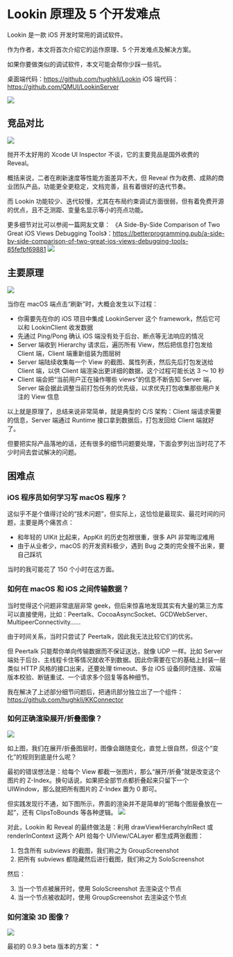 # Lookin 原理及 5 个开发难点

Lookin 是一款 iOS 开发时常用的调试软件。

作为作者，本文将首次介绍它的运作原理、5 个开发难点及解决方案。

如果你要做类似的调试软件，本文可能会帮你少踩一些坑。

桌面端代码：https://github.com/hughkli/Lookin
iOS 端代码：https://github.com/QMUI/LookinServer

![](https://cdnfile.lookin.work/static_images/doc0412/doc_1.png)

## 竞品对比
![](https://cdnfile.lookin.work/static_images/doc0412/doc_2.png)

抛开不太好用的 Xcode UI Inspector 不谈，它的主要竞品是国外收费的 Reveal。

概括来说，二者在刷新速度等性能方面差异不大，但 Reveal 作为收费、成熟的商业团队产品，功能更全更稳定，文档完善，且有着很好的迭代节奏。

而 Lookin 功能较少、迭代较慢，尤其在布局约束调试方面很弱，但有着免费开源的优点，且不乏测距、变量名显示等小的亮点功能。

更多细节对比可以参阅一篇网友文章： 《A Side-By-Side Comparison of Two Great iOS Views Debugging Tools》：https://betterprogramming.pub/a-side-by-side-comparison-of-two-great-ios-views-debugging-tools-85fefbf69881
![](https://cdnfile.lookin.work/static_images/doc0412/doc_3.png)

## 主要原理
![](https://cdnfile.lookin.work/static_images/doc0412/doc_4.png)

当你在 macOS 端点击“刷新”时，大概会发生以下过程：

* 你需要先在你的 iOS 项目中集成 LookinServer 这个 framework，然后它可以和 LookinClient 收发数据
* 先通过 Ping/Pong 确认 iOS 端没有处于后台、断点等无法响应的情况
* Server 端收到 Hierarchy 请求后，遍历所有 View，然后把信息打包发给 Client 端，Client 端重新组装为图层树
* Server 端陆续收集每一个 View 的截图、属性列表，然后先后打包发送给 Client 端，以供 Client 端渲染出更详细的数据，这个过程可能长达 3 ～ 10 秒
* Client 端会把“当前用户正在操作哪些 views”的信息不断告知 Server 端，Server 端会据此调整当前打包任务的优先级，以求优先打包收集那些用户关注的 View 信息

以上就是原理了，总结来说非常简单，就是典型的 C/S 架构：Client 端请求需要的信息，Server 端通过 Runtime 接口拿到数据后，打包发回给 Client 端就好了。

但要把实际产品落地的话，还有很多的细节问题要处理，下面会罗列出当时花了不少时间去尝试解决的问题。

## 困难点

### iOS 程序员如何学习写 macOS 程序？
这似乎不是个值得讨论的“技术问题”，但实际上，这恰恰是最现实、最花时间的问题，主要是两个痛苦点：
* 和年轻的 UIKit 比起来，AppKit 的历史包袱很重，很多 API 非常晦涩难用
* 由于从业者少，macOS 的开发资料极少，遇到 Bug 之类的完全搜不出来，要自己踩坑

当时的我可能花了 150 个小时在这方面。

### 如何在 macOS 和 iOS 之间传输数据？

当时觉得这个问题非常底层非常 geek，但后来惊喜地发现其实有大量的第三方库可以直接使用，比如：Peertalk、CocoaAsyncSocket、GCDWebServer、MultipeerConnectivity……

由于时间关系，当时只尝试了 Peertalk，因此我无法比较它们的优劣。

但 Peertalk 只能帮你单向传输数据而不保证送达，就像 UDP 一样。比如 Server 端处于后台、主线程卡住等情况就收不到数据。因此你需要在它的基础上封装一层类似 HTTP 风格的接口出来，还要处理 timeout、多台 iOS 设备同时连接、双端版本校验、断链重试、一个请求多个回复等各种细节。

我在解决了上述部分细节问题后，把通讯部分独立出了一个组件：https://github.com/hughkli/KKConnector

### 如何正确渲染展开/折叠图像？
![](https://cdnfile.lookin.work/static_images/doc0412/doc_5.png)

如上图，我们在展开/折叠图层时，图像会跟随变化，直觉上很自然，但这个“变化”的规则到底是什么呢？
 
最初的错误想法是：给每个 View 都截一张图片，那么“展开/折叠”就是改变这个图片的 Z-Index。换句话说，如果把全部节点都折叠起来只留下一个 UIWindow，那么就把所有图片的 Z-Index 置为 0 即可。

但实践发现行不通，如下图所示，界面的渲染并不是简单的“把每个图层叠放在一起”，还有 ClipsToBounds 等各种逻辑。 
![](https://cdnfile.lookin.work/static_images/doc0412/doc_6.png)

对此，Lookin 和 Reveal 的最终做法是：利用 drawViewHierarchyInRect 或 renderInContext 这两个 API 给每个 UIView/CALayer 都生成两张截图：
1. 包含所有 subviews 的截图，我们称之为 GroupScreenshot
2. 把所有 subviews 都隐藏然后进行截图，我们称之为 SoloScreenshot

然后：

3. 当一个节点被展开时，使用 SoloScreenshot 去渲染这个节点
4. 当一个节点被收起时，使用 GroupScreenshot 去渲染这个节点

### 如何渲染 3D 图像？

![](https://cdnfile.lookin.work/static_images/doc0412/doc_7.gif)

最初的 0.9.3 beta 版本的方案：
*